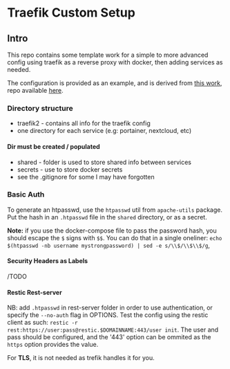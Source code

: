 # Traefik Custom Setup

## Intro

This repo contains some template work for a simple to more advanced config using traefik as a reverse proxy with docker, then adding services as needed.

The configuration is provided as an example, and is derived from [this work](https://www.smarthomebeginner.com/traefik-2-docker-tutorial/#Traefik_2_Configuration), repo available [here](https://github.com/htpcBeginner/docker-traefik).


### Directory structure

* traefik2 - contains all info for the traefik config
* one directory for each service (e.g: portainer, nextcloud, etc)

#### Dir must be created / populated
* shared - folder is used to store shared info between services
* secrets - use to store docker secrets
* see the .gitignore for some I may have forgotten

### Basic Auth

To generate an htpasswd, use the `htpasswd` util from `apache-utils` package.
Put the hash in an `.htpasswd` file in the `shared` directory, or as a secret.

**Note:** if you use the docker-compose file to pass the password hash, you should escape the `$` signs with `$$`. You can do that in a single oneliner: `echo $(htpasswd -nb username mystrongpassword) | sed -e s/\\$/\\$\\$/g`,


#### Security Headers as Labels

/TODO

#### Restic Rest-server

NB: add `.htpasswd` in rest-server folder in order to use authentication, or specify the `--no-auth` flag in OPTIONS.
Test the config using the restic client as such: `restic -r rest:https://user:pass@restic.$DOMAINNAME:443/user init`. The user and pass should be configured, and the '443' option can be ommited as the `https` option provides the value.

For **TLS**, it is not needed as trefik handles it for you.

